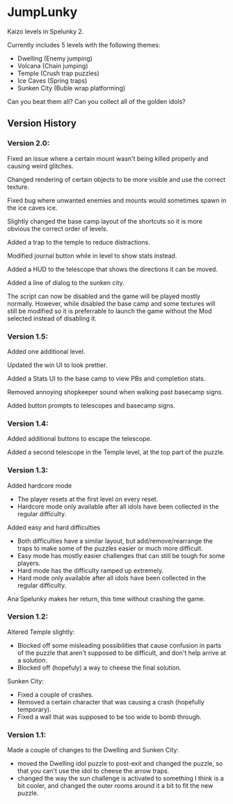 # JumpLunky

Kaizo levels in Spelunky 2.

Currently includes 5 levels with the following themes:
- Dwelling (Enemy jumping)
- Volcana (Chain jumping)
- Temple (Crush trap puzzles)
- Ice Caves (Spring traps)
- Sunken City (Buble wrap platforming)

Can you beat them all? Can you collect all of the golden idols?
<br/>
## Version History

### Version 2.0:

Fixed an issue where a certain mount wasn't being killed properly and causing weird glitches.

Changed rendering of certain objects to be more visible and use the correct texture.

Fixed bug where unwanted enemies and mounts would sometimes spawn in the ice caves ice.

Slightly changed the base camp layout of the shortcuts so it is more obvious the correct order of levels.

Added a trap to the temple to reduce distractions.

Modified journal button while in level to show stats instead.

Added a HUD to the telescope that shows the directions it can be moved.

Added a line of dialog to the sunken city.

The script can now be disabled and the game will be played mostly normally. However, while disabled the base camp and some textures will still be modified so it is preferrable to launch the game without the Mod selected instead of disabling it.

### Version 1.5:

Added one additional level.

Updated the win UI to look prettier.

Added a Stats UI to the base camp to view PBs and completion stats.

Removed annoying shopkeeper sound when walking past basecamp signs.

Added button prompts to telescopes and basecamp signs.

### Version 1.4:
Added additional buttons to escape the  telescope.

Added a second telescope in the Temple level, at the top part of the puzzle.

### Version 1.3:

Added hardcore mode
- The player resets at the first level on every reset.
- Hardcore mode only available after all idols have been collected in the regular difficulty.

Added easy and hard difficulties
- Both difficulties have a similar layout, but add/remove/rearrange the traps to make some of the puzzles easier or much more difficult.
- Easy mode has mostly easier challenges that can still be tough for some players.
- Hard mode has the difficulty ramped up extremely.
- Hard mode only available after all idols have been collected in the regular difficulty.

Ana Spelunky makes her return, this time without crashing the game.

### Version 1.2:

Altered Temple slightly:
- Blocked off some misleading possibilities that cause confusion in parts of the puzzle that aren't supposed to be difficult, and don't help arrive at a solution.
- Blocked off (hopefuly) a way to cheese the final solution.

Sunken City:
- Fixed a couple of crashes.
- Removed a certain character that was causing a crash (hopefully temporary).
- Fixed a wall that was supposed to be too wide to bomb through.

### Version 1.1:

Made a couple of changes to the Dwelling and Sunken City:
- moved the Dwelling idol puzzle to post-exit and changed the puzzle, so that you can't use the idol to cheese the arrow traps.
- changed the way the sun challenge is activated to something I think is a bit cooler, and changed the outer rooms around it a bit to fit the new puzzle.